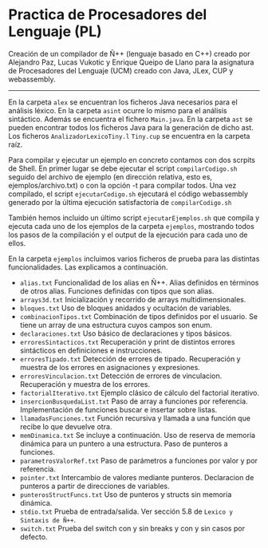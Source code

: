# Practica de Procesadores del Lenguaje (PL)

Creación de un compilador de Ñ++ (lenguaje basado en C++) creado por Alejandro Paz, Lucas Vukotic y Enrique Queipo de Llano para la asignatura de Procesadores del Lenguaje (UCM) 
creado con Java, JLex, CUP y webassembly.

---
En la carpeta `alex` se encuentran los ficheros Java necesarios para el análisis léxico. En la carpeta `asint` ocurre lo mismo para el análisis sintáctico. Además se encuentra el fichero `Main.java`. En la carpeta `ast` se pueden encontrar todos los ficheros Java para la generación de dicho ast. Los ficheros `AnalizadorLexicoTiny.l` `Tiny.cup` se encuentra en la carpeta raíz.

Para compilar y ejecutar un ejemplo en concreto contamos con dos scrpits de Shell. En primer lugar se debe ejecutar el script `compilarCodigo.sh` seguido del archivo de ejemplo (en dirección relativa, esto es, ejemplos/archivo.txt) o con la opción -t para compilar todos. Una vez compilado, el script `ejecutarCodigo.sh` ejecutará el código webassembly generado por la última ejecución satisfactoria de `compilarCodigo.sh`

También hemos incluido un  último script `ejecutarEjemplos.sh` que compila y ejecuta cada uno de los ejemplos de la carpeta `ejemplos`, mostrando todos los pasos de la compilación y el output de la ejecución para cada uno de ellos.

En la carpeta `ejemplos` incluimos varios ficheros de prueba para las distintas funcionalidades. Las explicamos a continuación.

- `alias.txt` Funcionalidad de los alias en Ñ++. Alias definidos en términos de otros alias. Funciones definidas con tipos que son alias.
- `arrays3d.txt` Inicialización y recorrido de arrays multidimensionales.
- `bloques.txt` Uso de bloques anidados y ocultación de variables.
- `combinacionTipos.txt` Combinación de tipos definidos por el usuario. Se tiene un array de una estructura cuyos campos son enum.
- `declaraciones.txt` Uso básico de declaraciones y tipos básicos.
- `erroresSintacticos.txt` Recuperación y print de distintos errores sintácticos en definiciones e instrucciones.
- `erroresTipado.txt` Detección de errores de tipado. Recuperación y muestra de los errores en asignaciones y expresiones.
- `erroresVinculacion.txt` Detección de errores de vinculacion. Recuperación y muestra de los errores.
- `factorialIterativo.txt` Ejemplo clásico de cálculo del factorial iterativo.
- `insercionBusquedaList.txt` Paso de array a funciones por referencia. Implementación de funciones buscar e insertar sobre listas.
- `llamadasFunciones.txt` Función recursiva y llamada a una función que recibe lo que devuelve otra.
- `memDinamica.txt` Se incluye a continuación. Uso de reserva de memoria dinámica para un puntero a una estructura. Paso de punteros a funciones.
- `parametrosValorRef.txt` Paso de parámetros a funciones por valor y por referencia.
- `pointer.txt` Intercambio de valores mediante punteros. Declaracion de punteros a partir de direcciones de variables.
- `punterosStructFuncs.txt` Uso de punteros y structs sin memoria dinámica.
- `stdio.txt` Prueba de entrada/salida. Ver sección 5.8 de `Lexico y Sintaxis de Ñ++`.
- `switch.txt` Prueba del switch con y sin breaks y con y sin casos por defecto.
